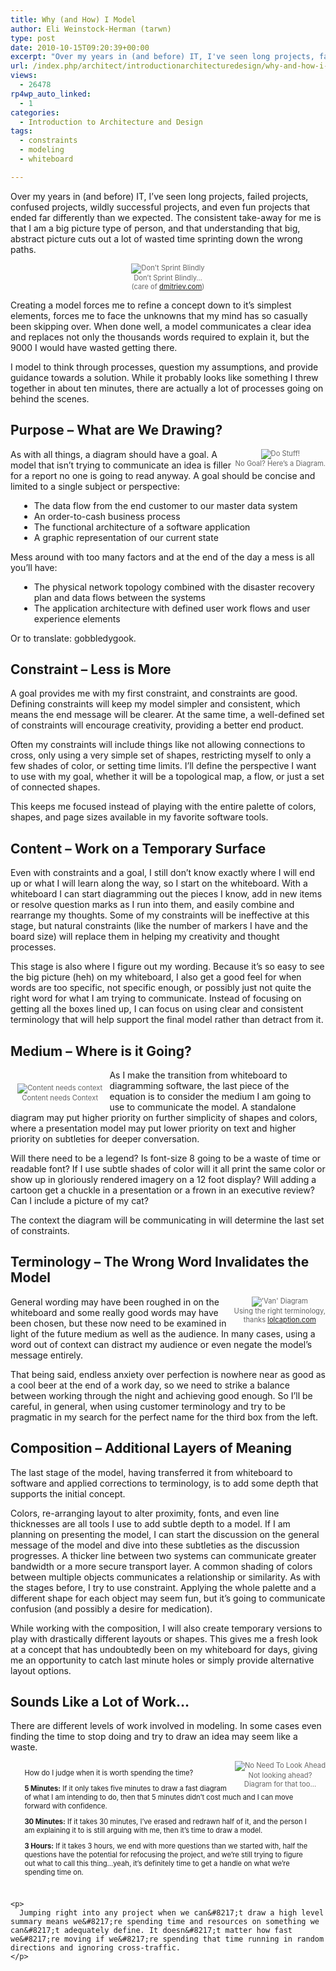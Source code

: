 ```yaml
---
title: Why (and How) I Model
author: Eli Weinstock-Herman (tarwn)
type: post
date: 2010-10-15T09:20:39+00:00
excerpt: "Over my years in (and before) IT, I've seen long projects, failed projects, confused projects, wildly successful projects, and even fun projects that ended far differently than we expected. The consistent take-away for me is that I am a big picture type of person, and that understanding that big, abstract picture cuts out a lot of wasted time sprinting down the wrong paths."
url: /index.php/architect/introductionarchitecturedesign/why-and-how-i-model/
views:
  - 26478
rp4wp_auto_linked:
  - 1
categories:
  - Introduction to Architecture and Design
tags:
  - constraints
  - modeling
  - whiteboard

---
```

Over my years in (and before) IT, I&#8217;ve seen long projects, failed projects, confused projects, wildly successful projects, and even fun projects that ended far differently than we expected. The consistent take-away for me is that I am a big picture type of person, and that understanding that big, abstract picture cuts out a lot of wasted time sprinting down the wrong paths.

<div style="font-size: .8em; color: #666666; text-align: center;">
  <img src="http://www.tiernok.com/LTDBlog/modeling/sprint.jpg" alt="Don't Sprint Blindly" /><br /> Don&#8217;t Sprint Blindly&#8230;<br />(care of <a href="http://www.dmitriev.com/blog/2009-04-14/wrong-sprint-burndown/">dmitriev.com</a>)
</div>

Creating a model forces me to refine a concept down to it&#8217;s simplest elements, forces me to face the unknowns that my mind has so casually been skipping over. When done well, a model communicates a clear idea and replaces not only the thousands words required to explain it, but the 9000 I would have wasted getting there.

I model to think through processes, question my assumptions, and provide guidance towards a solution. While it probably looks like something I threw together in about ten minutes, there are actually a lot of processes going on behind the scenes.

## Purpose &#8211; What are We Drawing?

<div style="float: right; font-size: .8em; color: #666666; text-align: center;">
  <img src="http://www.tiernok.com/LTDBlog/modeling/dostuff.jpg" title="Do Stuff!" /><br /> No Goal? Here&#8217;s a Diagram.
</div>

As with all things, a diagram should have a goal. A model that isn&#8217;t trying to communicate an idea is filler for a report no one is going to read anyway. A goal should be concise and limited to a single subject or perspective:

<ul style="margin-left: 1em;">
  <li>
    The data flow from the end customer to our master data system
  </li>
  <li>
    An order-to-cash business process
  </li>
  <li>
    The functional architecture of a software application
  </li>
  <li>
    A graphic representation of our current state
  </li>
</ul>

Mess around with too many factors and at the end of the day a mess is all you&#8217;ll have:

<ul style="margin-left: 1em;">
  <li>
    The physical network topology combined with the disaster recovery plan and data flows between the systems
  </li>
  <li>
    The application architecture with defined user work flows and user experience elements
  </li>
</ul>

Or to translate: gobbledygook.

## Constraint &#8211; Less is More

A goal provides me with my first constraint, and constraints are good. Defining constraints will keep my model simpler and consistent, which means the end message will be clearer. At the same time, a well-defined set of constraints will encourage creativity, providing a better end product.

Often my constraints will include things like not allowing connections to cross, only using a very simple set of shapes, restricting myself to only a few shades of color, or setting time limits. I&#8217;ll define the perspective I want to use with my goal, whether it will be a topological map, a flow, or just a set of connected shapes. 

This keeps me focused instead of playing with the entire palette of colors, shapes, and page sizes available in my favorite software tools.

## Content &#8211; Work on a Temporary Surface

Even with constraints and a goal, I still don&#8217;t know exactly where I will end up or what I will learn along the way, so I start on the whiteboard. With a whiteboard I can start diagramming out the pieces I know, add in new items or resolve question marks as I run into them, and easily combine and rearrange my thoughts. Some of my constraints will be ineffective at this stage, but natural constraints (like the number of markers I have and the board size) will replace them in helping my creativity and thought processes.

This stage is also where I figure out my wording. Because it&#8217;s so easy to see the big picture (heh) on my whiteboard, I also get a good feel for when words are too specific, not specific enough, or possibly just not quite the right word for what I am trying to communicate. Instead of focusing on getting all the boxes lined up, I can focus on using clear and consistent terminology that will help support the final model rather than detract from it.

## Medium &#8211; Where is it Going?

<div style="float: left; font-size: .8em; color: #666666; text-align: center; margin: 2em 1em 1em 1em">
  <img src="http://www.tiernok.com/trent/2004_11_05_04_sm.jpg" title="Content needs context" /><br /> Content needs Context
</div>

As I make the transition from whiteboard to diagramming software, the last piece of the equation is to consider the medium I am going to use to communicate the model. A standalone diagram may put higher priority on further simplicity of shapes and colors, where a presentation model may put lower priority on text and higher priority on subtleties for deeper conversation. 

Will there need to be a legend? Is font-size 8 going to be a waste of time or readable font? If I use subtle shades of color will it all print the same color or show up in gloriously rendered imagery on a 12 foot display? Will adding a cartoon get a chuckle in a presentation or a frown in an executive review? Can I include a picture of my cat?

The context the diagram will be communicating in will determine the last set of constraints.

## Terminology &#8211; The Wrong Word Invalidates the Model

<div style="float: right; font-size: .8em; color: #666666; text-align: center;">
  <img src="http://www.tiernok.com/LTDBlog/modeling/van-venn-diagram.jpg" title="'Van' Diagram" /><br /> Using the right terminology, <br />thanks <a href="http://www.lolcaption.com/random-funny/what-is-a-van-diagram-you-ask-well-let-me-show-you/">lolcaption.com</a>
</div>

General wording may have been roughed in on the whiteboard and some really good words may have been chosen, but these now need to be examined in light of the future medium as well as the audience. In many cases, using a word out of context can distract my audience or even negate the model&#8217;s message entirely.

That being said, endless anxiety over perfection is nowhere near as good as a cool beer at the end of a work day, so we need to strike a balance between working through the night and achieving good enough. So I&#8217;ll be careful, in general, when using customer terminology and try to be pragmatic in my search for the perfect name for the third box from the left.

## Composition &#8211; Additional Layers of Meaning

The last stage of the model, having transferred it from whiteboard to software and applied corrections to terminology, is to add some depth that supports the initial concept. 

Colors, re-arranging layout to alter proximity, fonts, and even line thicknesses are all tools I use to add subtle depth to a model. If I am planning on presenting the model, I can start the discussion on the general message of the model and dive into these subtleties as the discussion progresses. A thicker line between two systems can communicate greater bandwidth or a more secure transport layer. A common shading of colors between multiple objects communicates a relationship or similarity. As with the stages before, I try to use constraint. Applying the whole palette and a different shape for each object may seem fun, but it&#8217;s going to communicate confusion (and possibly a desire for medication).

While working with the composition, I will also create temporary versions to play with drastically different layouts or shapes. This gives me a fresh look at a concept that has undoubtedly been on my whiteboard for days, giving me an opportunity to catch last minute holes or simply provide alternative layout options.

## Sounds Like a Lot of Work&#8230;

There are different levels of work involved in modeling. In some cases even finding the time to stop doing and try to draw an idea may seem like a waste. 

<div style="float: right; font-size: .8em; color: #666666; text-align: center;">
  <img src="http://www.tiernok.com/LTDBlog/modeling/lookbothways.jpg" title="No Need To Look Ahead" /><br /> Not looking ahead?<br />Diagram for that too&#8230;
</div>

<div style="font-size: .8em; margin: 1em;  padding: 1em;">
  How do I judge when it is worth spending the time?</p> 
  
  <p>
    <strong>5 Minutes:</strong> If it only takes five minutes to draw a fast diagram of what I am intending to do, then that 5 minutes didn&#8217;t cost much and I can move forward with confidence.
  </p>
  
  <p>
    <strong>30 Minutes:</strong> If it takes 30 minutes, I&#8217;ve erased and redrawn half of it, and the person I am explaining it to is still arguing with me, then it&#8217;s time to draw a model.
  </p>
  
  <p>
    <strong>3 Hours:</strong> If it takes 3 hours, we end with more questions than we started with, half the questions have the potential for refocusing the project, and we&#8217;re still trying to figure out what to call this thing&#8230;yeah, it&#8217;s definitely time to get a handle on what we&#8217;re spending time on. </div> 
    
    <p>
      Jumping right into any project when we can&#8217;t draw a high level summary means we&#8217;re spending time and resources on something we can&#8217;t adequately define. It doesn&#8217;t matter how fast we&#8217;re moving if we&#8217;re spending that time running in random directions and ignoring cross-traffic.
    </p>